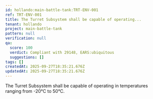 ```yaml
---
id: hollando:main-battle-tank:TRT-ENV-001
ref: TRT-ENV-001
title: The Turret Subsystem shall be capable of operating...
tenant: hollando
project: main-battle-tank
pattern: null
verification: null
qa:
  score: 100
  verdict: Compliant with 29148, EARS:ubiquitous
  suggestions: []
tags: []
createdAt: 2025-09-27T18:35:21.676Z
updatedAt: 2025-09-27T18:35:21.676Z
---
```


The Turret Subsystem shall be capable of operating in temperatures ranging from -20°C to 50°C.
